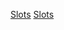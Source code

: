 [Slots](Category:Protoflux{{#translation:}} "wikilink")
[Slots](Category:NodeMenu{{#translation:}} "wikilink")